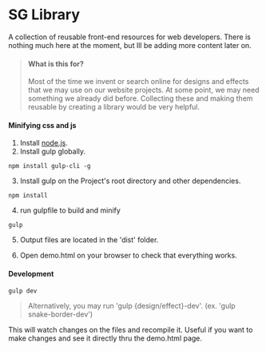 # SG Library

A collection of reusable front-end resources for web developers.
There is nothing much here at the moment, but Ill be adding more content later on.

> #### What is this for?
>Most of the time we invent or search online for designs and effects that we may use on our website projects. At some point, we may need something we already did before. Collecting these and making them reusable by creating a library would be very helpful.

#### Minifying css and js

1. Install [node.js](https://nodejs.org).
2. Install gulp globally.
```
npm install gulp-cli -g
```
3. Install gulp on the Project's root directory and other dependencies.
```
npm install
```
4. run gulpfile to build and minify
```
gulp
```
5. Output files are located in the 'dist' folder.

6. Open demo.html on your browser to check that everything works.

#### Development
```
gulp dev
```
> Alternatively, you may run 'gulp {design/effect}-dev'. (ex. 'gulp snake-border-dev')

This will watch changes on the files and recompile it. Useful if you want to make changes and see it directly thru the demo.html page.






